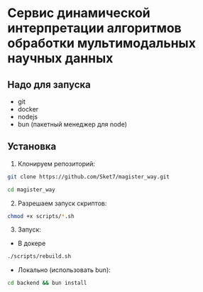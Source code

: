 # Сервис динамической интерпретации алгоритмов обработки мультимодальных научных данных

## Надо для запуска

- git
- docker
- nodejs
- bun (пакетный менеджер для node)

## Установка

1. Клонируем репозиторий:

```bash
git clone https://github.com/Sket7/magister_way.git

cd magister_way
```

2. Разрешаем запуск скриптов:

```bash
chmod +x scripts/*.sh
```

3. Запуск:

- В докере

```bash
./scripts/rebuild.sh
```

- Локально (использовать bun):

```bash
cd backend && bun install
```
